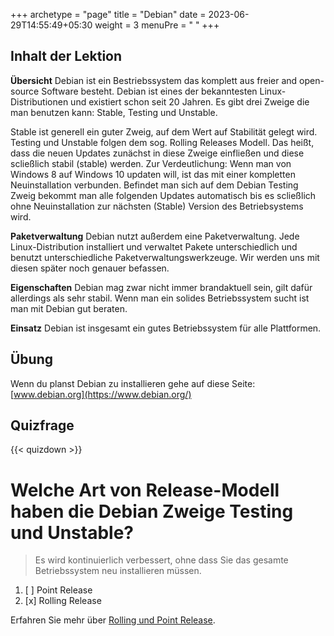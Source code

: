 +++
archetype = "page"
title = "Debian"
date = 2023-06-29T14:55:49+05:30
weight = 3
menuPre = "<i class='fl-debian'></i> "
+++

## Inhalt der Lektion

**Übersicht**
Debian ist ein Bestriebssystem das komplett aus freier and open-source Software besteht. Debian ist eines der bekanntesten Linux-Distributionen und existiert schon seit 20 Jahren. Es gibt drei Zweige die man benutzen kann: Stable, Testing und Unstable.

Stable ist generell ein guter Zweig, auf dem Wert auf Stabilität gelegt wird. Testing und Unstable folgen dem sog. Rolling Releases Modell. Das heißt, dass die neuen Updates zunächst in diese Zweige einfließen und diese scließlich stabil (stable) werden. Zur Verdeutlichung: Wenn man von Windows 8 auf Windows 10 updaten will, ist das mit einer kompletten Neuinstallation verbunden. Befindet man sich auf dem Debian Testing Zweig bekommt man alle folgenden Updates automatisch bis es scließlich ohne Neuinstallation zur nächsten (Stable) Version des Betriebsystems wird.

**Paketverwaltung**
Debian nutzt außerdem eine Paketverwaltung. Jede Linux-Distribution installiert und verwaltet Pakete unterschiedlich und benutzt unterschiedliche Paketverwaltungswerkzeuge. Wir werden uns mit diesen später noch genauer befassen.

**Eigenschaften**
Debian mag zwar nicht immer brandaktuell sein, gilt dafür allerdings als sehr stabil. Wenn man ein solides Betriebssystem sucht ist man mit Debian gut beraten.

**Einsatz**
Debian ist insgesamt ein gutes Betriebssystem für alle Plattformen.

## Übung
Wenn du planst Debian zu installieren gehe auf diese Seite:
[www.debian.org](https://www.debian.org/)

## Quizfrage

{{< quizdown >}}

# Welche Art von Release-Modell haben die Debian Zweige Testing und Unstable?

> Es wird kontinuierlich verbessert, ohne dass Sie das gesamte Betriebssystem neu installieren müssen.

1. [ ] Point Release
2. [x] Rolling Release

Erfahren Sie mehr über [Rolling und Point Release](https://www.fosslinux.com/2805/linux-rolling-release-vs-point-release-and-which-is-better.htm).
